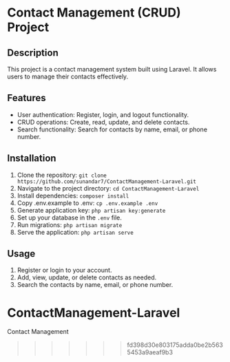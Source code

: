# Contact Management (CRUD) Project

## Description
This project is a contact management system built using Laravel. It allows users to manage their contacts effectively.

## Features
- User authentication: Register, login, and logout functionality.
- CRUD operations: Create, read, update, and delete contacts.
- Search functionality: Search for contacts by name, email, or phone number.

## Installation
1. Clone the repository: `git clone https://github.com/sunandar7/ContactManagement-Laravel.git`
2. Navigate to the project directory: `cd ContactManagement-Laravel`
3. Install dependencies: `composer install`
4. Copy .env.example to .env: `cp .env.example .env`
5. Generate application key: `php artisan key:generate`
6. Set up your database in the `.env` file.
7. Run migrations: `php artisan migrate`
8. Serve the application: `php artisan serve`

## Usage
1. Register or login to your account.
3. Add, view, update, or delete contacts as needed.
4. Search the contacts by name, email, or phone number.




# ContactManagement-Laravel
Contact Management 
>>>>>>> fd398d30e803175adda0be2b5635453a9aeaf9b3
